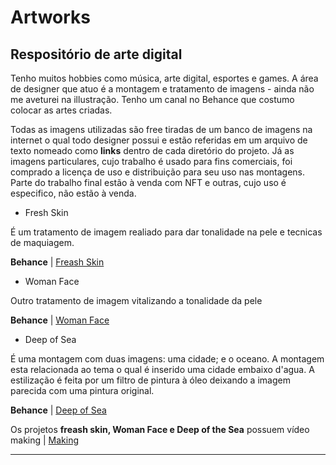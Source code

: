 # Artworks

## Respositório de arte digital

Tenho muitos hobbies como música, arte digital, esportes e games. A área de designer que atuo é a montagem e tratamento de imagens - ainda não me aveturei na illustração. Tenho um canal no Behance que costumo colocar as artes criadas.

Todas as imagens utilizadas são free tiradas de um banco de imagens na internet o qual todo designer possui e estão referidas em um arquivo de texto nomeado como **links** dentro de cada diretório do projeto. Já as imagens particulares, cujo trabalho é usado para fins comerciais, foi comprado a licença de uso e distribuição para seu uso nas montagens. Parte do trabalho final estão à venda com NFT e outras, cujo uso é especifico, não estão à venda.


- Fresh Skin

É um tratamento de imagem realiado para dar tonalidade na pele e tecnicas de maquiagem.

**Behance** | <a href="https://www.behance.net/gallery/134615461/Fresh-Skin"> Freash Skin </a>

- Woman Face

Outro tratamento de imagem vitalizando a tonalidade da pele

**Behance** | <a href="https://www.behance.net/portfolio/editor?project_id=134640771"> Woman Face </a>

- Deep of Sea

É uma montagem com duas imagens: uma cidade; e o oceano. A montagem esta relacionada ao tema o qual é inserido uma cidade embaixo d'agua.
A estilização é feita por um filtro de pintura à óleo deixando a imagem parecida com uma pintura original.

**Behance** | <a href="https://www.behance.net/gallery/134615691/deep-of-the-Sea"> Deep of Sea </a>


Os projetos **freash skin, Woman Face e Deep of the Sea** possuem vídeo making | <a href="https://www.youtube.com/watch?v=pfV35_w7foY&t=715s">Making</a>

<hr>
